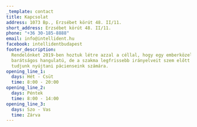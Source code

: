 ```yaml
---
_template: contact
title: Kapcsolat
address: 1073 Bp., Erzsébet körút 48. II/11.
short_address: Erzsébet körút 48. II/11.
phone: "+36 30-185-8888"
email: info@intellident.hu
facebook: intellidentbudapest
footer_description:
  Rendelőnket 2019-ben hoztuk létre azzal a céllal, hogy egy emberközeli,
  barátságos hangulatú, de a szakma legfrissebb irányelveit szem előtt tartó ellátást
  tudjunk nyújtani pácienseink számára.
opening_line_1:
  days: Hét - Csüt
  time: 8:00 - 20:00
opening_line_2:
  days: Péntek
  time: 8:00 - 14:00
opening_line_3:
  days: Szo - Vas
  time: Zárva
---
```

